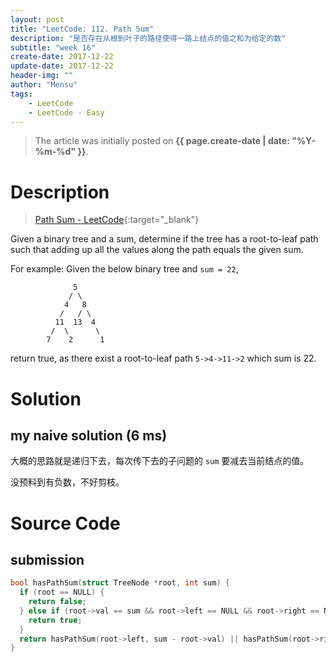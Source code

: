 ```yaml
---
layout: post
title: "LeetCode: 112. Path Sum"
description: "是否存在从根到叶子的路径使得一路上结点的值之和为给定的数"
subtitle: "week 16"
create-date: 2017-12-22
update-date: 2017-12-22
header-img: ""
author: "Mensu"
tags:
    - LeetCode
    - LeetCode - Easy
---
```


> The article was initially posted on **{{ page.create-date | date: "%Y-%m-%d" }}**.


# Description

> [Path Sum - LeetCode](https://leetcode.com/problems/path-sum/description/){:target="_blank"}

Given a binary tree and a sum, determine if the tree has a root-to-leaf path such that adding up all the values along the path equals the given sum.

For example:
Given the below binary tree and ``sum = 22``,

~~~
              5
             / \
            4   8
           /   / \
          11  13  4
         /  \      \
        7    2      1
~~~

return true, as there exist a root-to-leaf path ``5->4->11->2`` which sum is 22.

# Solution

## my naive solution (6 ms)

大概的思路就是递归下去，每次传下去的子问题的 ``sum`` 要减去当前结点的值。

没预料到有负数，不好剪枝。

# Source Code

## submission

~~~cpp
bool hasPathSum(struct TreeNode *root, int sum) {
  if (root == NULL) {
    return false;
  } else if (root->val == sum && root->left == NULL && root->right == NULL) {
    return true;
  }
  return hasPathSum(root->left, sum - root->val) || hasPathSum(root->right, sum - root->val);
}

~~~
